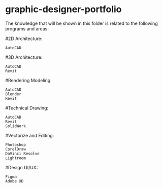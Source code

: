 # graphic-designer-portfolio
The knowledge that will be shown in this folder is related to the following programs and areas:
  
  #2D Architecture:
  
    AutoCAD
    
  #3D Architecture:
  
    AutoCAD
    Revit
    
  #Rendering Modeling:
  
    AutoCAD
    Blender
    Revit
    
  #Technical Drawing:
  
    AutoCAD
    Revit
    SolidWork
    
  #Vectorize and Editing:
  
    Photoshop
    CorelDraw
    DaVinci Resolve
    Lightroom
    
  #Design UI/UX:
  
    Figma
    Adobe XD
    
